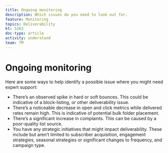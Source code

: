 ```yaml
---
title: Ongoing monitoring
description: Which issues do you need to look out for.
feature: Monitoring
topics: Deliverability
kt: 5263
doc-type: article
activity: understand
team: TM
---
```


# Ongoing monitoring

Here are some ways to help identify a possible issue where you might need expert support:

* There’s an observed spike in hard or soft bounces. This could be indicative of a block-listing, or other deliverability issue.
* There’s a noticeable decrease in open and click metrics while delivered rates remain high. This is indicative of potential bulk folder placement.
* There’s a significant increase in complaints. This can be caused by a poor-quality list source.
* You have any strategic initiatives that might impact deliverability. These include but aren’t limited to subscriber acquisition, engagement strategies, seasonal strategies or significant changes to frequency, and campaign type.

